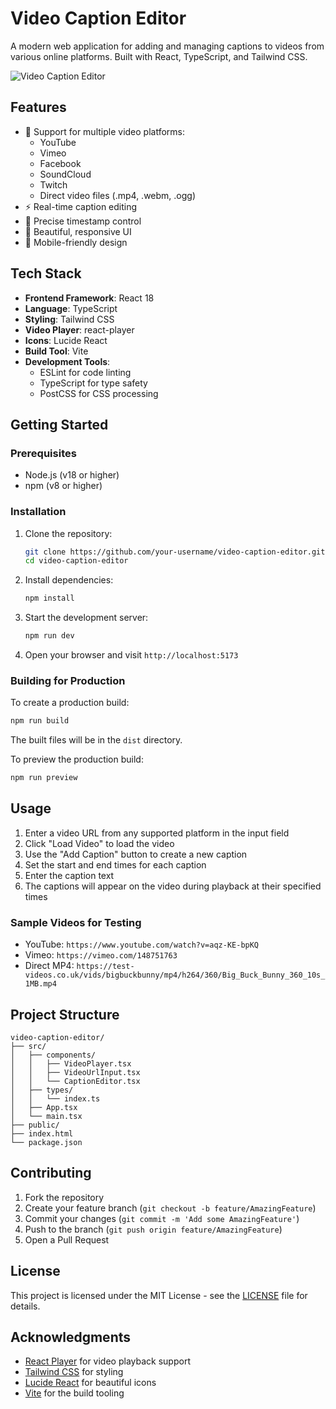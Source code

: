 # Video Caption Editor

A modern web application for adding and managing captions to videos from various online platforms. Built with React, TypeScript, and Tailwind CSS.

![Video Caption Editor](https://images.unsplash.com/photo-1536240478700-b869070f9279?auto=format&fit=crop&q=80&w=1600)

## Features

- 🎥 Support for multiple video platforms:
  - YouTube
  - Vimeo
  - Facebook
  - SoundCloud
  - Twitch
  - Direct video files (.mp4, .webm, .ogg)
- ⚡ Real-time caption editing
- 🎯 Precise timestamp control
- 🎨 Beautiful, responsive UI
- 📱 Mobile-friendly design

## Tech Stack

- **Frontend Framework**: React 18
- **Language**: TypeScript
- **Styling**: Tailwind CSS
- **Video Player**: react-player
- **Icons**: Lucide React
- **Build Tool**: Vite
- **Development Tools**:
  - ESLint for code linting
  - TypeScript for type safety
  - PostCSS for CSS processing

## Getting Started

### Prerequisites

- Node.js (v18 or higher)
- npm (v8 or higher)

### Installation

1. Clone the repository:
   ```bash
   git clone https://github.com/your-username/video-caption-editor.git
   cd video-caption-editor
   ```

2. Install dependencies:
   ```bash
   npm install
   ```

3. Start the development server:
   ```bash
   npm run dev
   ```

4. Open your browser and visit `http://localhost:5173`

### Building for Production

To create a production build:

```bash
npm run build
```

The built files will be in the `dist` directory.

To preview the production build:

```bash
npm run preview
```

## Usage

1. Enter a video URL from any supported platform in the input field
2. Click "Load Video" to load the video
3. Use the "Add Caption" button to create a new caption
4. Set the start and end times for each caption
5. Enter the caption text
6. The captions will appear on the video during playback at their specified times

### Sample Videos for Testing

- YouTube: `https://www.youtube.com/watch?v=aqz-KE-bpKQ`
- Vimeo: `https://vimeo.com/148751763`
- Direct MP4: `https://test-videos.co.uk/vids/bigbuckbunny/mp4/h264/360/Big_Buck_Bunny_360_10s_1MB.mp4`

## Project Structure

```
video-caption-editor/
├── src/
│   ├── components/
│   │   ├── VideoPlayer.tsx
│   │   ├── VideoUrlInput.tsx
│   │   └── CaptionEditor.tsx
│   ├── types/
│   │   └── index.ts
│   ├── App.tsx
│   └── main.tsx
├── public/
├── index.html
└── package.json
```

## Contributing

1. Fork the repository
2. Create your feature branch (`git checkout -b feature/AmazingFeature`)
3. Commit your changes (`git commit -m 'Add some AmazingFeature'`)
4. Push to the branch (`git push origin feature/AmazingFeature`)
5. Open a Pull Request

## License

This project is licensed under the MIT License - see the [LICENSE](LICENSE) file for details.

## Acknowledgments

- [React Player](https://github.com/cookpete/react-player) for video playback support
- [Tailwind CSS](https://tailwindcss.com) for styling
- [Lucide React](https://lucide.dev) for beautiful icons
- [Vite](https://vitejs.dev) for the build tooling
